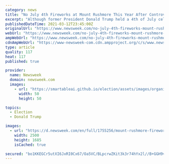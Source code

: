 ```yaml
---
category: news
title: "No July 4th Fireworks at Mount Rushmore This Year After Controversial 2020 Trump Event"
excerpt: "Although former President Donald Trump held a 4th of July celebration at the memorial in 2020, NPS Regional Director Herbert Frost rejected South Dakota's request for 2021. In his letter to South Dakota Tourism Secretary Jim Hagen, Frost said that ..."
publishedDateTime: 2021-03-12T23:45:00Z
originalUrl: "https://www.newsweek.com/no-july-4th-fireworks-mount-rushmore-this-year-after-controversial-2020-trump-event-1575857"
webUrl: "https://www.newsweek.com/no-july-4th-fireworks-mount-rushmore-this-year-after-controversial-2020-trump-event-1575857"
ampWebUrl: "https://www.newsweek.com/no-july-4th-fireworks-mount-rushmore-this-year-after-controversial-2020-trump-event-1575857?amp=1"
cdnAmpWebUrl: "https://www-newsweek-com.cdn.ampproject.org/c/s/www.newsweek.com/no-july-4th-fireworks-mount-rushmore-this-year-after-controversial-2020-trump-event-1575857?amp=1"
type: article
quality: 117
heat: 117
published: true

provider:
  name: Newsweek
  domain: newsweek.com
  images:
    - url: "https://smartableai.github.io/election/assets/images/organizations/newsweek.com-50x50.jpg"
      width: 50
      height: 50

topics:
  - Election
  - Donald Trump

images:
  - url: "https://d.newsweek.com/en/full/1755256/mount-rushmore-fireworks-ban-4th-july-trump.jpg"
    width: 2500
    height: 1685
    isCached: true

secured: "bo1KKEGCr5utXI6JxRI0Cx67/Oa5VC/BLpcrwZKit3k3r74hYx2l//B+GGH9vEJ0wo/ddnB28k7L34lOnFEjQ8xcMNNz6c3cEY6fIhxLK7b9PxuKC/p5Vzcy6O13nc/V5LVCYgN+eO5lmK9VGDWjpVsARDrYDv9Cc25wp2s2mUKwr3uZ4pyl/aQUMymqEdvsACOj1n0b1+cj9+R6gAZIXU00U21tH8HYCwWDtpJKVpwRHEybXfdxo8eyhXwQx+pcszCMSVoRihq+WmHDLh0VUpTpWrFP+CaE/Arac6LXX+qeioqltCZyzcDQvZpo0j4nwdV9JAzSvySFIRH9MHloogX5UgMHFK/jL0Q1p1yixQ8=;T3Vc2xm6cD15hqp9UmpzZw=="
---
```


